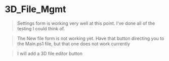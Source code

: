 # 3D_File_Mgmt

> Settings form is working very well at this point. I've done all of the testing I could think of.

> The New file form is not working yet. Have that button directing you to the Main.ps1 file, but that one does not work currently

> I will add a 3D file editor button